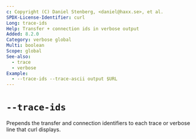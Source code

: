 ```yaml
---
c: Copyright (C) Daniel Stenberg, <daniel@haxx.se>, et al.
SPDX-License-Identifier: curl
Long: trace-ids
Help: Transfer + connection ids in verbose output
Added: 8.2.0
Category: verbose global
Multi: boolean
Scope: global
See-also:
  - trace
  - verbose
Example:
  - --trace-ids --trace-ascii output $URL
---
```


# `--trace-ids`

Prepends the transfer and connection identifiers to each trace or verbose line that curl displays.
